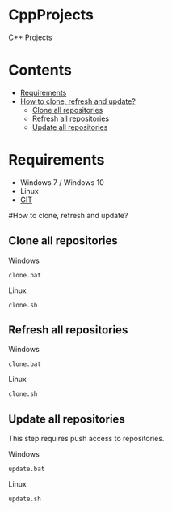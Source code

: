 # CppProjects
C++ Projects

# Contents
  * [Requirements](#requirements)
  * [How to clone, refresh and update?](#how-to-clone-refresh-and-update)
    * [Clone all repositories](#clone-all-repositories)
    * [Refresh all repositories](#refresh-all-repositories)
    * [Update all repositories](#update-all-repositories)

# Requirements
* Windows 7 / Windows 10
* Linux
* [GIT](https://git-scm.com/)

#How to clone, refresh and update?

## Clone all repositories

Windows
```
clone.bat
```

Linux
```
clone.sh
```

## Refresh all repositories

Windows
```
clone.bat
```

Linux
```
clone.sh
```

## Update all repositories

This step requires push access to repositories.

Windows
```
update.bat
```

Linux
```
update.sh
```
